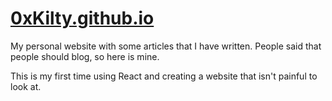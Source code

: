 # [0xKilty.github.io](https://0xkilty.github.io)
My personal website with some articles that I have written. People said that people should blog, so here is mine.

This is my first time using React and creating a website that isn't painful to look at.
